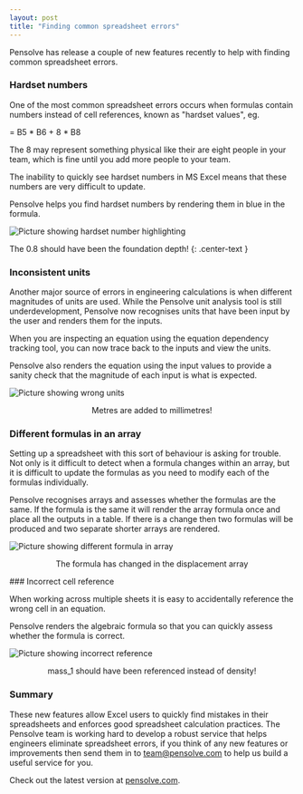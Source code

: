 ```yaml
---
layout: post
title: "Finding common spreadsheet errors"
---
```


Pensolve has release a couple of new features recently to help with finding common spreadsheet errors.

### Hardset numbers
One of the most common spreadsheet errors occurs when formulas contain numbers instead of cell references, known as "hardset values", eg.

= B5 * B6 + 8 * B8

The 8 may represent something physical like their are eight people in your team, which is fine until you add more people to your team.

The inability to quickly see hardset numbers in MS Excel means that these numbers are very difficult to update.

Pensolve helps you find hardset numbers by rendering them in blue in the formula.

![Picture showing hardset number highlighting](/public/2015-11-19/hardset_highlighting.png)

The 0.8 should have been the foundation depth! {: .center-text }

### Inconsistent units

Another major source of errors in engineering calculations is when different magnitudes of units are used. 
While the Pensolve unit analysis tool is still underdevelopment, Pensolve now recognises units that have been input by the user and renders them for the inputs.

When you are inspecting an equation using the equation dependency tracking tool, you can now trace back to the inputs and view the units.

Pensolve also renders the equation using the input values to provide a sanity check that the magnitude of each input is what is expected.

![Picture showing wrong units](/public/2015-11-19/Wrong_units.png)
<p align="center">
  Metres are added to millimetres!
</p>

### Different formulas in an array

Setting up a spreadsheet with this sort of behaviour is asking for trouble. Not only is it difficult to detect when a formula changes within an array, but it is difficult to update the formulas as you need to modify each of the formulas individually.

Pensolve recognises arrays and assesses whether the formulas are the same. 
If the formula is the same it will render the array formula once and place all the outputs in a table. 
If there is a change then two formulas will be produced and two separate shorter arrays are rendered.

![Picture showing different formula in array](/public/2015-11-19/New_array_formula_markedup.png)
<p align="center">
  The formula has changed in the displacement array
</p>
### Incorrect cell reference

When working across multiple sheets it is easy to accidentally reference the wrong cell in an equation.

Pensolve renders the algebraic formula so that you can quickly assess whether the formula is correct.

![Picture showing incorrect reference](/public/2015-11-19/Wrong_cell_ref_markedup.png)
<p align="center">
  mass_1 should have been referenced instead of density!
</p>

### Summary

These new features allow Excel users to quickly find mistakes in their spreadsheets and enforces good spreadsheet calculation practices. The Pensolve team is working hard to develop a robust service that helps engineers eliminate spreadsheet errors, if you think of any new features or improvements then send them in to team@pensolve.com to help us build a useful service for you.

Check out the latest version at [pensolve.com](https://app.pensolve.com).
